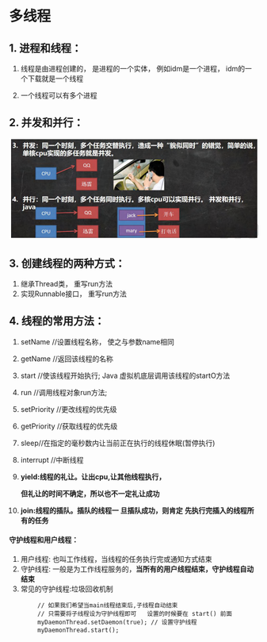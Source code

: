 # 多线程



## 1. 进程和线程：

1. 线程是由进程创建的， 是进程的一个实体， 例如idm是一个进程， idm的一个下载就是一个线程

2. 一个线程可以有多个进程

## 2. 并发和并行：

![image-20230624002437394](image-20230624002437394.png)

## 3. 创建线程的两种方式：

1. 继承Thread类， 重写run方法
2. 实现Runnable接口， 重写run方法

## 4. 线程的常用方法：

1. setName //设置线程名称， 使之与参数name相同

2. getName //返回该线程的名称

3. start //使该线程开始执行; Java 虚拟机底层调用该线程的startO方法

4. run //调用线程对象run方法;

5. setPriority //更改线程的优先级

6. getPriority //获取线程的优先级

7. sleep//在指定的毫秒数内让当前正在执行的线程休眠(暂停执行)

8. interrupt //中断线程

9. **yield:线程的礼让。让出cpu,让其他线程执行，**

   **但礼让的时间不确定，所以也不一定礼让成功**

10. **join:线程的插队。插队的线程一 旦插队成功，则肯定**
  **先执行完插入的线程所有的任务**

#### 守护线程和用户线程：

1. 用户线程: 也叫工作线程，当线程的任务执行完或通知方式结束
2. 守护线程: 一般是为工作线程服务的，**当所有的用户线程结束，守护线程自动结束**
3. 常见的守护线程:垃圾回收机制

```
        // 如果我们希望当main线程结束后,子线程自动结束
        // 只需要将子线程设为守护线程即可   设置的时候要在 start() 前面
        myDaemonThread.setDaemon(true); // 设置守护线程
        myDaemonThread.start();
```



